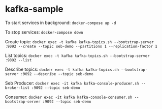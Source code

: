# kafka-sample

To start services in background:
`docker-compose up -d`

To stop services:
`docker-compose down`

Create topic:
`docker exec -t kafka kafka-topics.sh --bootstrap-server :9092 --create --topic seb-demo --partitions 1 --replication-factor 1`

List topics:
`docker exec -t kafka kafka-topics.sh --bootstrap-server :9092 --list`

Describe topics:
`docker exec -t kafka kafka-topics.sh --bootstrap-server :9092 --describe --topic seb-demo`

Seb Producer:
`docker exec -it kafka kafka-console-producer.sh --broker-list :9092 --topic seb-demo`

Consumer:
`docker exec -it kafka kafka-console-consumer.sh --bootstrap-server :9092 --topic seb-demo`